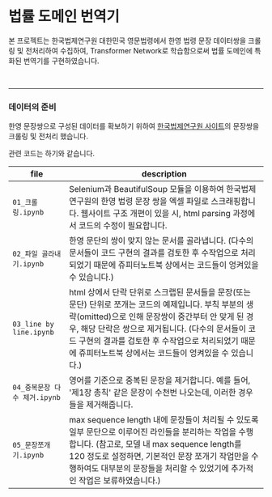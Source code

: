# 법률 도메인 번역기

본 프로젝트는 한국법제연구원 대한민국 영문법령에서 한영 법령 문장 데이터쌍을 크롤링 및 전처리하여 수집하여, Transformer Network로 학습함으로써 법률 도메인에 특화된 번역기를 구현하였습니다.

<br/>

---

### 데이터의 준비

한영 문장쌍으로 구성된 데이터를 확보하기 위하여 [한국법제연구원 사이트](https://elaw.klri.re.kr/kor_service/main.do)의 문장쌍을 크롤링 및 전처리 했습니다.

관련 코드는 하기와 같습니다.

| file            |description                                                  |
| ------------------- |------------------------------------------------------------|
| `01_크롤링.ipynb`       |Selenium과 BeautifulSoup 모듈을 이용하여 한국법제연구원의 한영 법령 문장 쌍을 엑셀 파일로 스크래핑합니다. 웹사이트 구조 개편이 있을 시, html parsing 과정에서 코드의 수정이 필요합니다.|
| `02_파일 골라내기.ipynb`       |한영 문단의 쌍이 맞지 않는 문서를 골라냅니다. (다수의 문서들이 코드 구현의 결과를 검토한 후 수작업으로 처리되었기 때문에 쥬피터노트북 상에서는 코드들이 엉켜있을 수 있습니다.)|
| `03_line by line.ipynb`       |html 상에서 단락 단위로 스크랩된 문서들을 문장(또는 문단) 단위로 쪼개는 코드의 예제입니다. 부칙 부분의 생략(omitted)으로 인해 문장쌍이 중간부터 안 맞게 된 경우, 해당 단락은 쌍으로 제거됩니다. (다수의 문서들이 코드 구현의 결과를 검토한 후 수작업으로 처리되었기 때문에 쥬피터노트북 상에서는 코드들이 엉켜있을 수 있습니다.)|
| `04_중복문장 다수 제거.ipynb`       |영어를 기준으로 중복된 문장을 제거합니다. 예를 들어, '제1장 총칙' 같은 문장이 수천번 나오는데, 이러한 경우들을 제거해줍니다.|
| `05_문장쪼개기.ipynb`       |max sequence length 내에 문장들이 처리될 수 있도록 일부 문단으로 이루어진 라인들을 분리하는 작업을 수행합니다. (참고로, 모델 내 max sequence length를 120 정도로 설정하면, 기본적인 문장 쪼개기 작업만을 수행하여도 대부분의 문장들을 처리할 수 있었기에 추가적인 작업은 보류하였습니다.)|

<br/>

